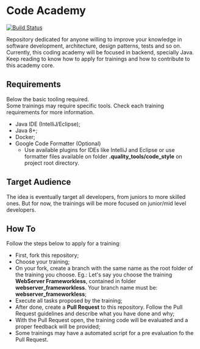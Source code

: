 # Code Academy
[![Build Status](https://travis-ci.org/vitorsalgado/code-academy.svg?branch=master)](https://travis-ci.org/vitorsalgado/code-academy)  

Repository dedicated for anyone willing to improve your knowledge in software development, architecture, design patterns, tests and so on.  
Currently, this coding academy will be focused in backend, specially Java.  
Keep reading to know how to apply for trainings and how to contribute to this academy core.  

## Requirements
Below the basic tooling required.  
Some trainings may require specific tools. Check each training requirements for more information.
- Java IDE (IntelliJ/Eclipse);
- Java 8+;
- Docker;
- Google Code Formatter (Optional)
  - Use available plugins for IDEs like IntelliJ and Eclipse or use formatter files available on folder **.quality_tools/code_style** on project root directory.

## Target Audience
The idea is eventually target all developers, from juniors to more skilled ones. 
But for now, the trainings will be more focused on junior/mid level developers.

## How To 
Follow the steps below to apply for a training:
- First, fork this repository;
- Choose your training;
- On your fork, create a branch with the same name as the root folder of the training you choose. 
Eg.: Let's say you choose the training **WebServer Frameworkless**, contained in folder **webserver_frameworkless**. Your branch name must be: **webserver_frameworkless**; 
- Execute all tasks proposed by the training;
- After done, create a **Pull Request** to this repository. Follow the Pull Request guidelines and describe what you have done and why;
- With the Pull Request open, the training code will be evaluated and a proper feedback will be provided;
- Some trainings may have a automated script for a pre evaluation fo the Pull Request.
